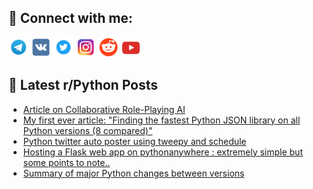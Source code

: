 ## 🔎 Connect with me:
[<img src="https://github.com/bullbesh/bullbesh/blob/main/images/Telegram.png" width="32" height="32" />](https://t.me/bullbesh)
[<img src="https://github.com/bullbesh/bullbesh/blob/main/images/VK.png" width="32" height="32" />](https://vk.com/bullbesh)
[<img src="https://github.com/bullbesh/bullbesh/blob/main/images/Twitter.png" width="32" height="32" />](https://twitter.com/bullbesh1)
[<img src="https://github.com/bullbesh/bullbesh/blob/main/images/Instagram.png" width="32" height="32" />](https://www.instagram.com/bullbesh)
[<img src="https://github.com/bullbesh/bullbesh/blob/main/images/Reddit.png" width="32" height="32" />](https://www.reddit.com/user/bullbesh)
[<img src="https://github.com/bullbesh/bullbesh/blob/main/images/YouTube.png" width="32" height="32" />](https://www.youtube.com/channel/UCtfjRs6uzgq5mfm8S06WTcg)

## 📕 Latest r/Python Posts
<!-- BLOG-POST-LIST:START -->
- [Article on Collaborative Role-Playing AI](https://www.reddit.com/r/Python/comments/1ah4mo0/article_on_collaborative_roleplaying_ai/)
- [My first ever article: &quot;Finding the fastest Python JSON library on all Python versions &lpar;8 compared&rpar;&quot;](https://www.reddit.com/r/Python/comments/1ah4d2t/my_first_ever_article_finding_the_fastest_python/)
- [Python twitter auto poster using tweepy and schedule](https://www.reddit.com/r/Python/comments/1ah1q1m/python_twitter_auto_poster_using_tweepy_and/)
- [Hosting a Flask web app on pythonanywhere : extremely simple but some points to note..](https://www.reddit.com/r/Python/comments/1ah0fdi/hosting_a_flask_web_app_on_pythonanywhere/)
- [Summary of major Python changes between versions](https://www.reddit.com/r/Python/comments/1ah05vt/summary_of_major_python_changes_between_versions/)
<!-- BLOG-POST-LIST:END -->
